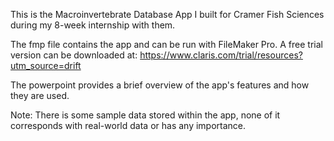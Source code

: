 This is the Macroinvertebrate Database App I built for Cramer Fish Sciences during my 8-week internship with them.

The fmp file contains the app and can be run with FileMaker Pro. A free trial version can be downloaded at: https://www.claris.com/trial/resources?utm_source=drift

The powerpoint provides a brief overview of the app's features and how they are used.

Note: There is some sample data stored within the app, none of it corresponds with real-world data or has any importance.

